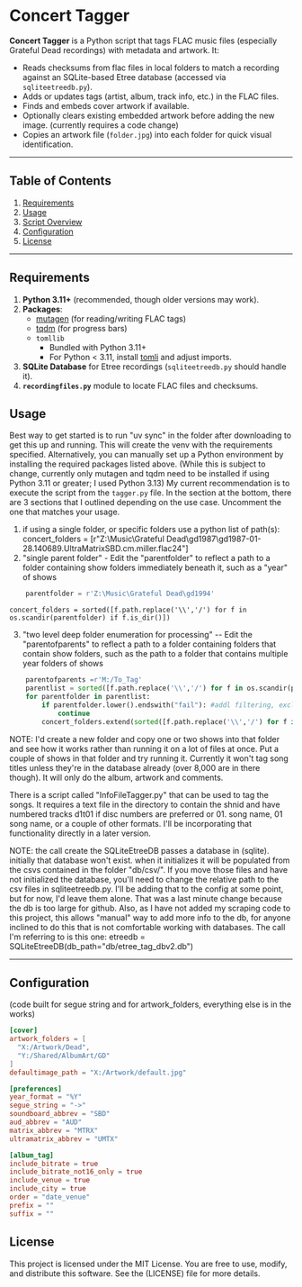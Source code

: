 # Concert Tagger

**Concert Tagger** is a Python script that tags FLAC music files (especially Grateful Dead recordings) with metadata and artwork. It:

- Reads checksums from flac files in local folders to match a recording against an SQLite-based Etree database (accessed via `sqliteetreedb.py`).
- Adds or updates tags (artist, album, track info, etc.) in the FLAC files.
- Finds and embeds cover artwork if available.
- Optionally clears existing embedded artwork before adding the new image. (currently requires a code change)
- Copies an artwork file (`folder.jpg`) into each folder for quick visual identification.

---

## Table of Contents

1. [Requirements](#requirements)  
2. [Usage](#usage)  
3. [Script Overview](#script-overview)
5. [Configuration](#configuration)  
6. [License](#license)

---

## Requirements

1. **Python 3.11+** (recommended, though older versions may work).
2. **Packages**:
   - [mutagen](https://mutagen.readthedocs.io/) (for reading/writing FLAC tags)
   - [tqdm](https://pypi.org/project/tqdm/) (for progress bars)
   - `tomllib`  
     - Bundled with Python 3.11+  
     - For Python < 3.11, install [tomli](https://pypi.org/project/tomli/) and adjust imports.
3. **SQLite Database** for Etree recordings (`sqliteetreedb.py` should handle it).
4. **`recordingfiles.py`** module to locate FLAC files and checksums.


## Usage
Best way to get started is to run "uv sync" in the folder after downloading to get this up and running. This will create the venv with the requirements specified.
Alternatively, you can manually set up a Python environment by installing the required packages listed above. (While this is subject to change, currently only mutagen and tqdm need to be installed if using Python 3.11 or greater; I used Python 3.13)
My current recommendation is to execute the script from the `tagger.py` file. In the section at the bottom, there are 3 sections that I outlined depending on the use case. Uncomment the one that matches your usage.
1. if using a single folder, or specific folders use a python list of path(s): 
    concert_folders = [r"Z:\Music\Grateful Dead\gd1987\gd1987-01-28.140689.UltraMatrixSBD.cm.miller.flac24"]
2. "single parent folder" - Edit the "parentfolder" to reflect a path to a folder containing show folders immediately beneath it, such as a "year" of shows
```python
    parentfolder = r'Z:\Music\Grateful Dead\gd1994'
```
    concert_folders = sorted([f.path.replace('\\','/') for f in os.scandir(parentfolder) if f.is_dir()])
3. "two level deep folder enumeration for processing" -- Edit the "parentofparents" to reflect a path to a folder containing folders that contain show folders, such as the path to a folder that contains multiple year folders of shows
```python
    parentofparents =r'M:/To_Tag'
    parentlist = sorted([f.path.replace('\\','/') for f in os.scandir(parentofparents) if f.is_dir()])
    for parentfolder in parentlist:
        if parentfolder.lower().endswith("fail"): #addl filtering, exclude if the folder name ends with fail
            continue
        concert_folders.extend(sorted([f.path.replace('\\','/') for f in os.scandir(parentfolder) if f.is_dir()]))
```
NOTE: I'd create a new folder and copy one or two shows into that folder and see how it works rather than running it on a lot of files at once. Put a couple of shows in that folder and try running it. Currently it won't tag song titles unless they're in the database already (over 8,000 are in there though). It will only do the album, artwork and comments. 

There is a script called "InfoFileTagger.py" that can be used to tag the songs. It requires a text file in the directory to contain the shnid and have numbered tracks d1t01 if disc numbers are preferred or 01. song name, 01 song name, or a couple of other formats. I'll be incorporating that functionality directly in a later version. 

NOTE: the call create the SQLiteEtreeDB passes a database in (sqlite). initially that database won't exist. when it initializes it will be populated from the csvs contained in the folder "db/csv/". If you move those files and have not initialized the database, you'll need to change the relative path to the csv files in sqliteetreedb.py. I'll be adding that to the config at some point, but for now, I'd leave them alone. That was a last minute change because the db is too large for github.  Also, as I have not added my scraping code to this project, this allows "manual" way to add more info to the db, for anyone inclined to do this that is not comfortable working with databases. 
The call I'm referring to is this one:
etreedb = SQLiteEtreeDB(db_path="db/etree_tag_dbv2.db")



---

## Configuration
(code built for segue string and for artwork_folders, everything else is in the works)


```toml
[cover]
artwork_folders = [
  "X:/Artwork/Dead",
  "Y:/Shared/AlbumArt/GD"
]
defaultimage_path = "X:/Artwork/default.jpg"

[preferences]
year_format = "%Y"
segue_string = "->"
soundboard_abbrev = "SBD"
aud_abbrev = "AUD"
matrix_abbrev = "MTRX"
ultramatrix_abbrev = "UMTX"

[album_tag]
include_bitrate = true
include_bitrate_not16_only = true
include_venue = true
include_city = true
order = "date_venue"
prefix = ""
suffix = ""
```
## License

This project is licensed under the MIT License. You are free to use, modify, and distribute this software. See the (LICENSE) file for more details.
